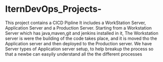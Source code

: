 # IternDevOps_Projects-
This project contains a CICD Pipline It includes a WorkStation Server, Application Server and a Production Server.
Starting from a Workstation Server which has java,maven,git and jenkins installed in it, The Workstation server is were the building of the code takes place, and it is moved tho the Application server and then deployed to the Production server.
We have Server types of Application server setup, to help breakup the process so that a newbe can easyily understand all the the different processes
